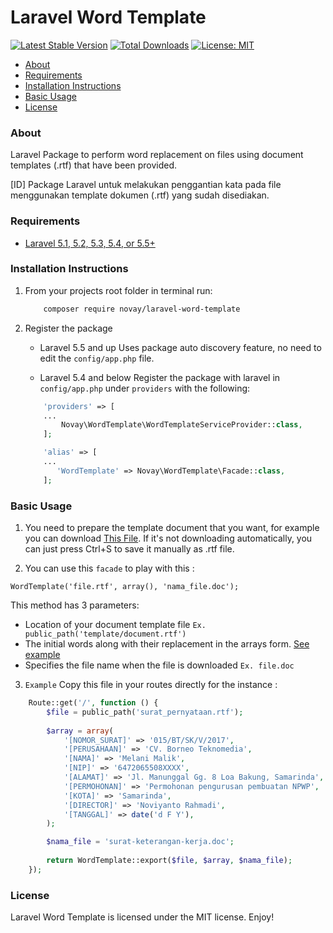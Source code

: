 # Laravel Word Template

[![Latest Stable Version](https://poser.pugx.org/novay/laravel-word-template/v/stable)](https://packagist.org/packages/novay/laravel-word-template)
[![Total Downloads](https://poser.pugx.org/novay/laravel-word-template/downloads)](https://packagist.org/packages/novay/laravel-word-template)
[![License: MIT](https://img.shields.io/badge/License-MIT-yellow.svg)](https://opensource.org/licenses/MIT)

- [About](#about)
- [Requirements](#requirements)
- [Installation Instructions](#installation-instructions)
- [Basic Usage](#usage)
- [License](#license)

### About

Laravel Package to perform word replacement on files using document templates (.rtf) that have been provided.

[ID] Package Laravel untuk melakukan penggantian kata pada file menggunakan template dokumen (.rtf) yang sudah disediakan.

### Requirements
* [Laravel 5.1, 5.2, 5.3, 5.4, or 5.5+](https://laravel.com/docs/installation)

### Installation Instructions
1. From your projects root folder in terminal run:

    ```bash
        composer require novay/laravel-word-template
    ```

2. Register the package

    * Laravel 5.5 and up
    Uses package auto discovery feature, no need to edit the `config/app.php` file.

    * Laravel 5.4 and below
    Register the package with laravel in `config/app.php` under `providers` with the following:

    ```php
        'providers' => [
        ...
            Novay\WordTemplate\WordTemplateServiceProvider::class,
        ];

        'alias' => [
        ...
           'WordTemplate' => Novay\WordTemplate\Facade::class, 
        ];
    ```

### Basic Usage
1. You need to prepare the template document that you want, for example you can download [This File](https://raw.githubusercontent.com/novay/laravel-word-template/master/surat_pernyataan.rtf). 
If it's not downloading automatically, you can just press Ctrl+S to save it manually as .rtf file.

2. You can use this `facade` to play with this :

```
WordTemplate('file.rtf', array(), 'nama_file.doc');
``` 

This method has 3 parameters:

- Location of your document template file `Ex. public_path('template/document.rtf')`
- The initial words along with their replacement in the arrays form. [See example](https://github.com/novay/laravel-word-template/blob/master/sample.php)
- Specifies the file name when the file is downloaded `Ex. file.doc`


3. `Example` Copy this file in your routes directly for the instance :

```php
    Route::get('/', function () {
		$file = public_path('surat_pernyataan.rtf');
		
		$array = array(
			'[NOMOR_SURAT]' => '015/BT/SK/V/2017',
			'[PERUSAHAAN]' => 'CV. Borneo Teknomedia',
			'[NAMA]' => 'Melani Malik',
			'[NIP]' => '6472065508XXXX',
			'[ALAMAT]' => 'Jl. Manunggal Gg. 8 Loa Bakung, Samarinda',
			'[PERMOHONAN]' => 'Permohonan pengurusan pembuatan NPWP',
			'[KOTA]' => 'Samarinda',
			'[DIRECTOR]' => 'Noviyanto Rahmadi',
			'[TANGGAL]' => date('d F Y'),
		);

		$nama_file = 'surat-keterangan-kerja.doc';
		
		return WordTemplate::export($file, $array, $nama_file);
	});
```

### License
Laravel Word Template is licensed under the MIT license. Enjoy!